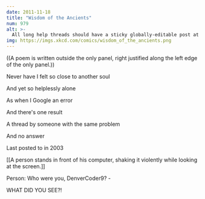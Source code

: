 ```yaml
---
date: 2011-11-18
title: "Wisdom of the Ancients"
num: 979
alt: >-
  All long help threads should have a sticky globally-editable post at the top saying 'DEAR PEOPLE FROM THE FUTURE: Here's what we've figured out so far ...'
img: https://imgs.xkcd.com/comics/wisdom_of_the_ancients.png
---
```

((A poem is written outside the only panel, right justified along the left edge of the only panel.))

Never have I felt so close to another soul

And yet so helplessly alone

As when I Google an error

And there's one result

A thread by someone with the same problem

And no answer

Last posted to in 2003

[[A person stands in front of his computer, shaking it violently while looking at the screen.]]

Person: Who were you, DenverCoder9? - 

WHAT DID YOU SEE?!

